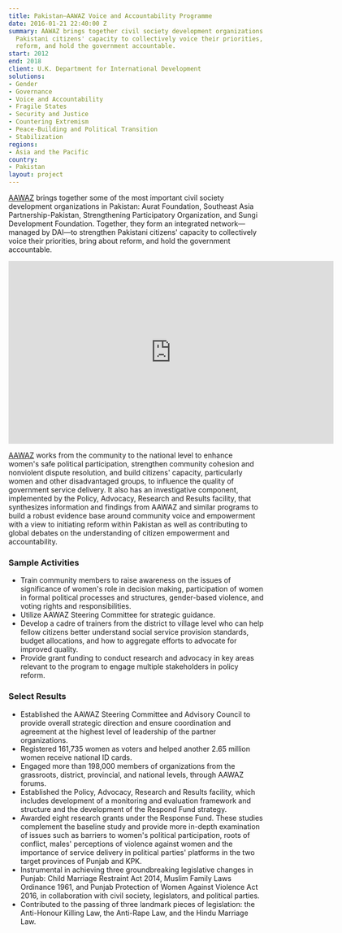 ```yaml
---
title: Pakistan—AAWAZ Voice and Accountability Programme
date: 2016-01-21 22:40:00 Z
summary: AAWAZ brings together civil society development organizations to strengthen
  Pakistani citizens' capacity to collectively voice their priorities, bring about
  reform, and hold the government accountable.
start: 2012
end: 2018
client: U.K. Department for International Development
solutions:
- Gender
- Governance
- Voice and Accountability
- Fragile States
- Security and Justice
- Countering Extremism
- Peace-Building and Political Transition
- Stabilization
regions:
- Asia and the Pacific
country:
- Pakistan
layout: project
---
```


[AAWAZ](http://aawaz.org.pk/index.php?action=home) brings together some of the most important civil society development organizations in Pakistan: Aurat Foundation, Southeast Asia Partnership-Pakistan, Strengthening Participatory Organization, and Sungi Development Foundation. Together, they form an integrated network—managed by DAI—to strengthen Pakistani citizens' capacity to collectively voice their priorities, bring about reform, and hold the government accountable.

<iframe src="https://player.vimeo.com/video/257543586" width="640" height="360" frameborder="0" webkitallowfullscreen mozallowfullscreen allowfullscreen></iframe>

[AAWAZ](http://aawaz.org.pk/index.php) works from the community to the national level to enhance women's safe political participation, strengthen community cohesion and nonviolent dispute resolution, and build citizens' capacity, particularly women and other disadvantaged groups, to influence the quality of government service delivery. It also has an investigative component, implemented by the Policy, Advocacy, Research and Results facility, that synthesizes information and findings from AAWAZ and similar programs to build a robust evidence base around community voice and empowerment with a view to initiating reform within Pakistan as well as contributing to global debates on the understanding of citizen empowerment and accountability.

### Sample Activities

* Train community members to raise awareness on the issues of significance of women's role in decision making, participation of women in formal political processes and structures, gender-based violence, and voting rights and responsibilities.
* Utilize AAWAZ Steering Committee for strategic guidance.
* Develop a cadre of trainers from the district to village level who can help fellow citizens better understand social service provision standards, budget allocations, and how to aggregate efforts to advocate for improved quality.
* Provide grant funding to conduct research and advocacy in key areas relevant to the program to engage multiple stakeholders in policy reform.

### Select Results

* Established the AAWAZ Steering Committee and Advisory Council to provide overall strategic direction and ensure coordination and agreement at the highest level of leadership of the partner organizations.
* Registered 161,735 women as voters and helped another 2.65 million women receive national ID cards.
* Engaged more than 198,000 members of organizations from the grassroots, district, provincial, and national levels, through AAWAZ forums.
* Established the Policy, Advocacy, Research and Results facility, which includes development of a monitoring and evaluation framework and structure and the development of the Respond Fund strategy.
* Awarded eight research grants under the Response Fund. These studies complement the baseline study and provide more in-depth examination of issues such as barriers to women's political participation, roots of conflict, males' perceptions of violence against women and the importance of service delivery in political parties' platforms in the two target provinces of Punjab and KPK.
* Instrumental in achieving three groundbreaking legislative changes in Punjab: Child Marriage Restraint Act 2014, Muslim Family Laws Ordinance 1961, and Punjab Protection of Women Against Violence Act 2016, in collaboration with civil society, legislators, and political parties.
* Contributed to the passing of three landmark pieces of legislation: the Anti-Honour Killing Law, the Anti-Rape Law, and the Hindu Marriage Law.